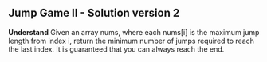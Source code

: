 ## Jump Game II - Solution version 2
**Understand**
Given an array nums, where each nums[i] is the maximum jump length from index i, return the minimum number of jumps required to reach the last index. It is guaranteed that you can always reach the end.